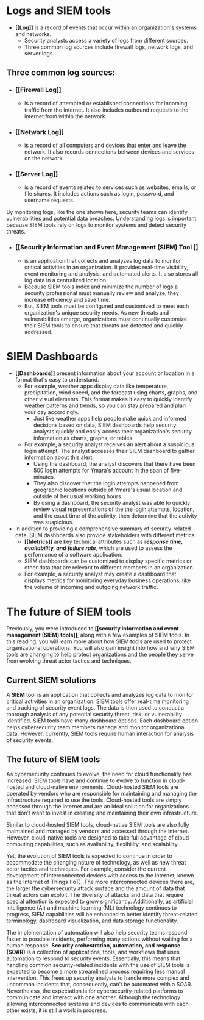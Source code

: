 # Logs and SIEM tools

- **[[Log]]** is a record of events that occur within an organization's systems and networks. 
	- Security analysts access a variety of logs from different sources. 
	- Three common log sources include firewall logs, network logs, and server logs.
## Three common log sources:
- ### **[[Firewall Log]]** 
	- is a record of attempted or established connections for incoming traffic from the internet. It also includes outbound requests to the internet from within the network. 
- ### **[[Network Log]]** 
	- is a record of all computers and devices that enter and leave the network. It also records connections between devices and services on the network. 
- ### **[[Server Log]]** 
	- is a record of events related to services such as websites, emails, or file shares. It includes actions such as login, password, and username requests. 

By monitoring logs, like the one shown here, security teams can identify vulnerabilities and potential data breaches. Understanding logs is important because SIEM tools rely on logs to monitor systems and detect security threats. 

- ### **[[Security Information and Event Management (SIEM) Tool ]]**
	- is an application that collects and analyzes log data to monitor critical activities in an organization. It provides real-time visibility, event monitoring and analysis, and automated alerts. It also stores all log data in a centralized location. 
	- Because SIEM tools index and minimize the number of logs a security professional must manually review and analyze, they increase efficiency and save time. 
	- But, SIEM tools must be configured and customized to meet each organization's unique security needs. As new threats and vulnerabilities emerge, organizations must continually customize their SIEM tools to ensure that threats are detected and quickly addressed. 

# SIEM Dashboards

- **[[Dashboards]]** present information about your account or location in a format that's easy to understand. 
	- For example, weather apps display data like temperature, precipitation, wind speed, and the forecast using charts, graphs, and other visual elements. This format makes it easy to quickly identify weather patterns and trends, so you can stay prepared and plan your day accordingly.
		- Just like weather apps help people make quick and informed decisions based on data, SIEM dashboards help security analysts quickly and easily access their organization's security information as charts, graphs, or tables. 
	- For example, a security analyst receives an alert about a suspicious login attempt. The analyst accesses their SIEM dashboard to gather information about this alert. 
		- Using the dashboard, the analyst discovers that there have been 500 login attempts for Ymara's account in the span of five-minutes. 
		- They also discover that the login attempts happened from geographic locations outside of Ymara's usual location and outside of her usual working hours. 
		- By using a dashboard, the security analyst was able to quickly review visual representations of the the login attempts, location, and the exact time of the activity, then determine that the activity was suspicious. 
- In addition to providing a comprehensive summary of security-related data, SIEM dashboards also provide stakeholders with different metrics. 
	- **[[Metrics]]** are key technical attributes such as r***esponse time, availability, and failure rate***, which are used to assess the performance of a software application.
	- SIEM dashboards can be customized to display specific metrics or other data that are relevant to different members in an organization. 
	- For example, a security analyst may create a dashboard that displays metrics for monitoring everyday business operations, like the volume of incoming and outgoing network traffic. 

# The future of SIEM tools

Previously, you were introduced to **[[security information and event management (SIEM) tools]]**, along with a few examples of SIEM tools. In this reading, you will learn more about how SIEM tools are used to protect organizational operations. You will also gain insight into how and why SIEM tools are changing to help protect organizations and the people they serve from evolving threat actor tactics and techniques.

## Current SIEM solutions 

A **SIEM** tool is an application that collects and analyzes log data to monitor critical activities in an organization. SIEM tools offer real-time monitoring and tracking of security event logs. The data is then used to conduct a thorough analysis of any potential security threat, risk, or vulnerability identified. SIEM tools have many dashboard options. Each dashboard option helps cybersecurity team members manage and monitor organizational data. However, currently, SIEM tools require human interaction for analysis of security events.  

## The future of SIEM tools

As cybersecurity continues to evolve, the need for cloud functionality has increased. SIEM tools have and continue to evolve to function in cloud-hosted and cloud-native environments. Cloud-hosted SIEM tools are operated by vendors who are responsible for maintaining and managing the infrastructure required to use the tools. Cloud-hosted tools are simply accessed through the internet and are an ideal solution for organizations that don’t want to invest in creating and maintaining their own infrastructure.

Similar to cloud-hosted SIEM tools, cloud-native SIEM tools are also fully maintained and managed by vendors and accessed through the internet. However, cloud-native tools are designed to take full advantage of cloud computing capabilities, such as availability, flexibility, and scalability. 

Yet, the evolution of SIEM tools is expected to continue in order to accommodate the changing nature of technology, as well as new threat actor tactics and techniques. For example, consider the current development of interconnected devices with access to the internet, known as the Internet of Things (IoT). The more interconnected devices there are, the larger the cybersecurity attack surface and the amount of data that threat actors can exploit. The diversity of attacks and data that require special attention is expected to grow significantly. Additionally, as artificial intelligence (AI) and machine learning (ML) technology continues to progress, SIEM capabilities will be enhanced to better identify threat-related terminology, dashboard visualization, and data storage functionality.  

The implementation of automation will also help security teams respond faster to possible incidents, performing many actions without waiting for a human response. **Security orchestration, automation, and response (SOAR)** is a collection of applications, tools, and workflows that uses automation to respond to security events. Essentially, this means that handling common security-related incidents with the use of SIEM tools is expected to become a more streamlined process requiring less manual intervention. This frees up security analysts to handle more complex and uncommon incidents that, consequently, can’t be automated with a SOAR. Nevertheless, the expectation is for cybersecurity-related platforms to communicate and interact with one another. Although the technology allowing interconnected systems and devices to communicate with each other exists, it is still a work in progress.